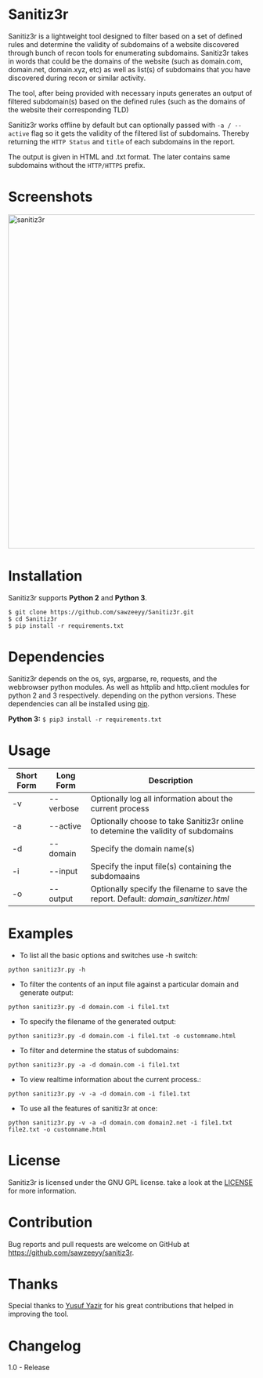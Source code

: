 # Sanitiz3r
Sanitiz3r is a lightweight tool designed to filter based on a set of defined rules and determine the validity of subdomains of a website discovered through bunch of recon tools for enumerating subdomains. Sanitiz3r takes in words that could be the domains of the website (such as domain.com, domain.net, domain.xyz, etc) as well as list(s) of subdomains that you have discovered during recon or similar activity.

The tool, after being provided with necessary inputs generates an output of filtered subdomain(s) based on the defined rules (such as the domains of the website their corresponding TLD)


Sanitiz3r works offline by default but can optionally passed with `-a / --active` flag so it gets the validity of the filtered list of subdomains. Thereby returning the `HTTP Status` and `title` of each subdomains in the report.

The output is given in HTML and .txt format. The later contains same subdomains without the `HTTP/HTTPS` prefix.

# Screenshots

<img width="681" alt="sanitiz3r" src="https://user-images.githubusercontent.com/32202226/37572950-cf78c26e-2b12-11e8-804f-0c4c5ff0ce55.png">


# Installation

Sanitiz3r supports **Python 2** and **Python 3**.

```
$ git clone https://github.com/sawzeeyy/Sanitiz3r.git
$ cd Sanitiz3r
$ pip install -r requirements.txt
```


# Dependencies

Sanitiz3r depends on the os, sys, argparse, re, requests, and the webbrowser python modules. As well as httplib and http.client modules for python 2 and 3 respectively. depending on the python versions. These dependencies can all be installed using [pip](https://pypi.python.org/pypi/pip).

**Python 3:** `$ pip3 install -r requirements.txt`

# Usage

| Short Form        | Long Form           | Description  |
| ------------- |-------------| -----|
| -v | --verbose | Optionally log all information about the current process |
| -a | --active | Optionally choose to take Sanitiz3r online to detemine the validity of subdomains |
| -d | --domain | Specify the domain name(s) |
| -i | --input | Specify the input file(s) containing the subdomaains |
| -o | --output| Optionally specify the filename to save the report. Default: *domain_sanitizer.html* |

# Examples
- To list all the basic options and switches use -h switch:

`python sanitiz3r.py -h`

- To filter the contents of an input file against a particular domain and generate output:

`python sanitiz3r.py -d domain.com -i file1.txt`

- To specify the filename of the generated output:

`python sanitiz3r.py -d domain.com -i file1.txt -o customname.html`

- To filter and determine the status of subdomains:

`python sanitiz3r.py -a -d domain.com -i file1.txt`

- To view realtime information about the current process.:

`python sanitiz3r.py -v -a -d domain.com -i file1.txt`

- To use all the features of sanitiz3r at once:

`python sanitiz3r.py -v -a -d domain.com domain2.net -i file1.txt file2.txt -o customname.html`

# License

Sanitiz3r is licensed under the GNU GPL license. take a look at the [LICENSE](/LICENSE) for more information.

# Contribution

Bug reports and pull requests are welcome on GitHub at https://github.com/sawzeeyy/sanitiz3r.

# Thanks

Special thanks to [Yusuf Yazir](https://twitter.com/hacklad "Yusuf Yazir, @hacklad on Twitter") for his great contributions that helped in improving the tool.

# Changelog

1.0 - Release

